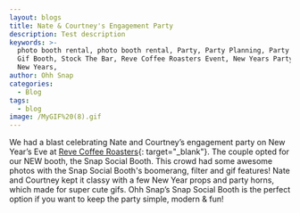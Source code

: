 ```yaml
---
layout: blogs
title: Nate & Courtney's Engagement Party
description: Test description
keywords: >-
  photo booth rental, photo booth rental, Party, Party Planning, Party Ideas,
  Gif Booth, Stock The Bar, Reve Coffee Roasters Event, New Years Party Ideas,
  New Years,
author: Ohh Snap
categories:
  - Blog
tags:
  - blog
image: /MyGIF%20(8).gif
---
```

We had a blast celebrating Nate and Courtney’s engagement party on New Year’s Eve at&nbsp;[Reve Coffee Roasters](https://revecoffeeroasters.com/){: target="_blank"}. The couple opted for our NEW booth, the Snap Social Booth. This crowd had some awesome photos with the Snap Social Booth's boomerang, filter and gif features\! Nate and Courtney kept it classy with a few New Year props and party horns, which made for super cute gifs. Ohh Snap’s Snap Social Booth is the perfect option if you want to keep the party simple, modern & fun\!
